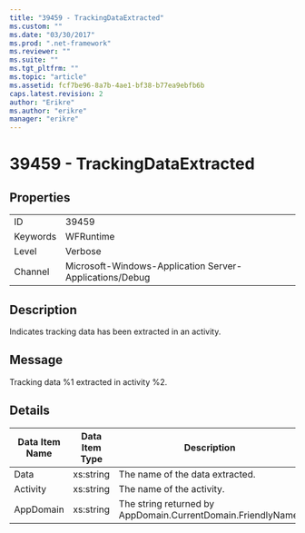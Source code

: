 ```yaml
---
title: "39459 - TrackingDataExtracted"
ms.custom: ""
ms.date: "03/30/2017"
ms.prod: ".net-framework"
ms.reviewer: ""
ms.suite: ""
ms.tgt_pltfrm: ""
ms.topic: "article"
ms.assetid: fcf7be96-8a7b-4ae1-bf38-b77ea9ebfb6b
caps.latest.revision: 2
author: "Erikre"
ms.author: "erikre"
manager: "erikre"
---
```

# 39459 - TrackingDataExtracted
## Properties  
  
|||  
|-|-|  
|ID|39459|  
|Keywords|WFRuntime|  
|Level|Verbose|  
|Channel|Microsoft-Windows-Application Server-Applications/Debug|  
  
## Description  
 Indicates tracking data has been extracted in an activity.  
  
## Message  
 Tracking data %1 extracted in activity %2.  
  
## Details  
  
|Data Item Name|Data Item Type|Description|  
|--------------------|--------------------|-----------------|  
|Data|xs:string|The name of the data extracted.|  
|Activity|xs:string|The name of the activity.|  
|AppDomain|xs:string|The string returned by AppDomain.CurrentDomain.FriendlyName.|
